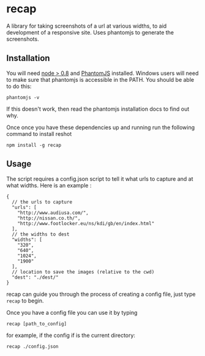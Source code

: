 recap
======

A library for taking screenshots of a url at various widths, to aid development of a responsive site.  Uses phantomjs to generate the screenshots.


Installation
---------------

You will need [node > 0.8](http://nodejs.org/) and [PhantomJS](http://phantomjs.org/) installed. Windows users will need to make sure that phantomjs is accessible in the PATH.  You should be able to do this:

    phantomjs -v
	
If this doesn't work, then read the phantomjs installation docs to find out why.

Once once you have these dependencies up and running run the following command to install reshot 
    
    npm install -g recap

Usage
------

The script requires a config.json script to tell it what urls to capture and at what widths. Here is an example :

	{
	  // the urls to capture
	  "urls": [
		"http://www.audiusa.com/",
		"http://nissan.co.th/",
		"http://www.footlocker.eu/ns/kdi/gb/en/index.html"
	  ],
	  // the widths to dest
	  "widths": [
		"320",
		"640",
		"1024",
		"1900"
	  ],
	  // location to save the images (relative to the cwd)
	  "dest": "./dest/"
	}
	
recap can guide you through the process of creating a config file, just type `recap` to begin.

Once you have a config file you can use it by typing

    recap [path_to_config]
	
for example, if the config if is the current directory:

    recap ./config.json
	



